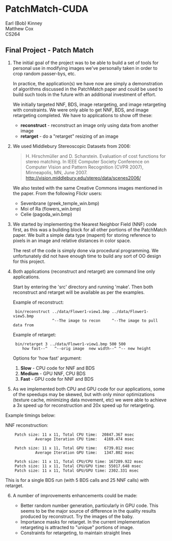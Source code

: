 PatchMatch-CUDA
===============

Earl (Bob) Kinney  
Matthew Cox  
CS264  

## Final Project - Patch Match

1. The initial goal of the project was to be able to build a set of tools for 
personal use in modifying images we've personally taken in order to crop
random passer-bys, etc.  

   In practice, the application(s) we have now are simply a demonstration of 
algorithms discussed in the PatchMatch paper and could be used to build such
tools in the future with an additional investment of effort.

   We initially targeted NNF, BDS, image retargeting, and image retargeting
with constraints.  We were only able to get NNF, BDS, and image retargeting
completed.  We have to applications to show off these:
    
    * **reconstruct** - reconstruct an image only using data from another image
    * **retarget** - do a "retarget" resizing of an image
    
2. We used Middlebury Stereoscopic Datasets from 2006:

   > H. Hirschmüller and D. Scharstein. Evaluation of cost functions for stereo matching.
   > In IEEE Computer Society Conference on Computer Vision and Pattern Recognition (CVPR 2007), Minneapolis, MN, June 2007. 
   > http://vision.middlebury.edu/stereo/data/scenes2006/

   We also tested with the same Creative Commons images mentioned in the paper. From the following Flickr users: 
    * Sevenbrane (greek_temple_win.bmp)
    * Moi of Ra (flowers_win.bmp)
    * Celie (pagoda_win.bmp)

3. We started by implementing the Nearest Neighbor Field (NNF) code first, as this was a
building block for all other portions of the PatchMatch paper.  We built a 
simple data type (mapent) for storing reference to pixels in an image and relative 
distances in color space.  

   The rest of the code is simply done via procedural programming.  We 
unfortunately did not have enough time to build any sort of OO design for
this project.

4. Both applications (reconstruct and retarget) are command line only 
applications.

   Start by entering the 'src' directory and running 'make'. Then both 
   reconstruct and retarget will be available as per the examples.

   Example of reconstruct:
   
   
        bin/reconstruct ../data/Flower1-view1.bmp ../data/Flower1-view5.bmp
                        ^--The image to recon     ^--The image to pull data from
   
   
   Example of retarget:
   
        
        bin/retarget 3 ../data/Flower1-view1.bmp 500 500
           how fast--^   ^--orig image  new width--^ ^-- new height
          
    
    Options for 'how fast' argument:

    1. **Slow**   - CPU code for NNF and BDS
    2. **Medium** - GPU NNF, CPU BDS
    3. **Fast**   - GPU code for NNF and BDS
  

5. As we implemented both CPU and GPU code for our applications, some of
the speedups may be skewed, but with only minor optimizations (texture 
cache, minimizing data movement, etc) we were able to achieve a 3x speed up 
for reconstruction and 20x speed up for retargeting.

  Example timings below:

  NNF reconstruction:

        Patch size: 11 x 11, Total CPU time:  20847.367 msec
                 Average Iteration CPU time:   4169.474 msec

        Patch size: 11 x 11, Total GPU time:   6739.012 msec
                 Average Iteration GPU time:   1347.802 msec

        Patch size: 11 x 11, Total CPU/CPU time: 167289.922 msec
        Patch size: 11 x 11, Total CPU/GPU time: 55017.648 msec
        Patch size: 11 x 11, Total GPU/GPU time: 2302.331 msec
  
  This is for a single BDS run (with 5 BDS calls and 25 NNF calls) with retarget.

6. A number of improvements enhancements could be made:

   * Better random number generation, particularly in GPU code.  This seems to be the major 
     source of difference in the quality results produced by reconstruct. Try the images of the baby.
   * Importance masks for retarget.  In the current implementation retargeting 
     is attracted to "unique" portions of image.
   * Constraints for retargeting, to maintain straight lines


